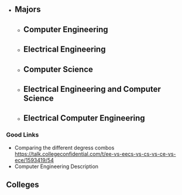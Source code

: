 ```toc
```

- ## Majors
	- Computer Engineering
		- 
	- Electrical Engineering
		- 
	- Computer Science
		- 
	- Electrical Engineering and Computer Science
		- 
	- Electrical Computer Engineering
		- 
### Good Links
- Comparing the different degress combos https://talk.collegeconfidential.com/t/ee-vs-eecs-vs-cs-vs-ce-vs-ece/1593419/54
- Computer Engineering Description 
## Colleges